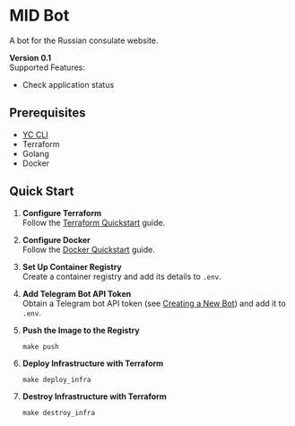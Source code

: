 # MID Bot

A bot for the Russian consulate website.

**Version 0.1**  
Supported Features:
- Check application status

## Prerequisites

- [YC CLI](https://cloud.yandex.com/en-ru/docs/cli/operations/install-cli)
- Terraform
- Golang
- Docker

## Quick Start

1. **Configure Terraform**  
   Follow the [Terraform Quickstart](https://cloud.yandex.com/en/docs/tutorials/infrastructure-management/terraform-quickstart) guide.

2. **Configure Docker**  
   Follow the [Docker Quickstart](https://cloud.yandex.com/en/docs/container-registry/quickstart/) guide.

3. **Set Up Container Registry**  
   Create a container registry and add its details to `.env`.

4. **Add Telegram Bot API Token**  
   Obtain a Telegram bot API token (see [Creating a New Bot](https://core.telegram.org/bots/features#creating-a-new-bot)) and add it to `.env`.

5. **Push the Image to the Registry**  
   ```shell
   make push
   ```
6. **Deploy Infrastructure with Terraform**
   ```shell
   make deploy_infra
   ```
7. **Destroy Infrastructure with Terraform**
   ```shell
   make destroy_infra
   ```